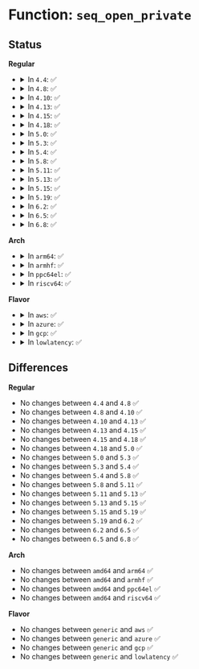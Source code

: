 # Function: <code>seq_open_private</code>

## Status
<b>Regular</b>
<ul>
<li>
<details>
<summary>In <code>4.4</code>: ✅</summary>

```c
int seq_open_private(struct file *filp, const struct seq_operations *ops, int psize);
```

**Collision:** Unique Global

**Inline:** No

**Transformation:** False

**Instances:**

```
In fs/seq_file.c (ffffffff81231a00)
Location: fs/seq_file.c:647
Inline: False
Direct callers:
  - kernel/time/timer_list.c:timer_list_open
  - mm/vmalloc.c:vmalloc_open
  - fs/proc_namespace.c:mounts_open_common
  - fs/locks.c:locks_open
  - lib/dynamic_debug.c:ddebug_proc_open
```
**Symbols:**

```
ffffffff81231a00-ffffffff81231a19: seq_open_private (STB_GLOBAL)
```
</details>
</li>
<li>
<details>
<summary>In <code>4.8</code>: ✅</summary>

```c
int seq_open_private(struct file *filp, const struct seq_operations *ops, int psize);
```

**Collision:** Unique Global

**Inline:** No

**Transformation:** False

**Instances:**

```
In fs/seq_file.c (ffffffff81259ee0)
Location: fs/seq_file.c:650
Inline: False
Direct callers:
  - kernel/time/timer_list.c:timer_list_open
  - mm/vmalloc.c:vmalloc_open
  - fs/proc_namespace.c:mounts_open_common
  - fs/locks.c:locks_open
  - lib/dynamic_debug.c:ddebug_proc_open
```
**Symbols:**

```
ffffffff81259ee0-ffffffff81259ef9: seq_open_private (STB_GLOBAL)
```
</details>
</li>
<li>
<details>
<summary>In <code>4.10</code>: ✅</summary>

```c
int seq_open_private(struct file *filp, const struct seq_operations *ops, int psize);
```

**Collision:** Unique Global

**Inline:** No

**Transformation:** False

**Instances:**

```
In fs/seq_file.c (ffffffff8126ced0)
Location: fs/seq_file.c:657
Inline: False
Direct callers:
  - kernel/time/timer_list.c:timer_list_open
  - mm/vmalloc.c:vmalloc_open
  - fs/proc_namespace.c:mounts_open_common
  - fs/locks.c:locks_open
  - lib/dynamic_debug.c:ddebug_proc_open
```
**Symbols:**

```
ffffffff8126ced0-ffffffff8126cee9: seq_open_private (STB_GLOBAL)
```
</details>
</li>
<li>
<details>
<summary>In <code>4.13</code>: ✅</summary>

```c
int seq_open_private(struct file *filp, const struct seq_operations *ops, int psize);
```

**Collision:** Unique Global

**Inline:** No

**Transformation:** False

**Instances:**

```
In fs/seq_file.c (ffffffff8127aa90)
Location: fs/seq_file.c:643
Inline: False
Direct callers:
  - kernel/time/timer_list.c:timer_list_open
  - mm/vmalloc.c:vmalloc_open
  - fs/proc_namespace.c:mounts_open_common
  - fs/locks.c:locks_open
  - lib/dynamic_debug.c:ddebug_proc_open
```
**Symbols:**

```
ffffffff8127aa90-ffffffff8127aaa9: seq_open_private (STB_GLOBAL)
```
</details>
</li>
<li>
<details>
<summary>In <code>4.15</code>: ✅</summary>

```c
int seq_open_private(struct file *filp, const struct seq_operations *ops, int psize);
```

**Collision:** Unique Global

**Inline:** No

**Transformation:** False

**Instances:**

```
In fs/seq_file.c (ffffffff8129d500)
Location: fs/seq_file.c:647
Inline: False
Direct callers:
  - kernel/time/timer_list.c:timer_list_open
  - mm/vmalloc.c:vmalloc_open
  - fs/proc_namespace.c:mounts_open_common
  - fs/locks.c:locks_open
  - lib/dynamic_debug.c:ddebug_proc_open
```
**Symbols:**

```
ffffffff8129d500-ffffffff8129d519: seq_open_private (STB_GLOBAL)
```
</details>
</li>
<li>
<details>
<summary>In <code>4.18</code>: ✅</summary>

```c
int seq_open_private(struct file *filp, const struct seq_operations *ops, int psize);
```

**Collision:** Unique Global

**Inline:** No

**Transformation:** False

**Instances:**

```
In fs/seq_file.c (ffffffff812c35a0)
Location: fs/seq_file.c:650
Inline: False
Direct callers:
  - fs/proc_namespace.c:mounts_open_common
  - fs/proc/generic.c:proc_seq_open
  - lib/dynamic_debug.c:ddebug_proc_open
  - drivers/base/power/wakeup.c:wakeup_sources_stats_open
```
**Symbols:**

```
ffffffff812c35a0-ffffffff812c35b9: seq_open_private (STB_GLOBAL)
```
</details>
</li>
<li>
<details>
<summary>In <code>5.0</code>: ✅</summary>

```c
int seq_open_private(struct file *filp, const struct seq_operations *ops, int psize);
```

**Collision:** Unique Global

**Inline:** No

**Transformation:** False

**Instances:**

```
In fs/seq_file.c (ffffffff812d87f0)
Location: fs/seq_file.c:638
Inline: False
Direct callers:
  - fs/proc_namespace.c:mounts_open_common
  - fs/proc/generic.c:proc_seq_open
  - lib/dynamic_debug.c:ddebug_proc_open
  - drivers/base/power/wakeup.c:wakeup_sources_stats_open
```
**Symbols:**

```
ffffffff812d87f0-ffffffff812d8809: seq_open_private (STB_GLOBAL)
```
</details>
</li>
<li>
<details>
<summary>In <code>5.3</code>: ✅</summary>

```c
int seq_open_private(struct file *filp, const struct seq_operations *ops, int psize);
```

**Collision:** Unique Global

**Inline:** No

**Transformation:** False

**Instances:**

```
In fs/seq_file.c (ffffffff812f6cf0)
Location: fs/seq_file.c:650
Inline: False
Direct callers:
  - fs/proc_namespace.c:mounts_open_common
  - fs/proc/generic.c:proc_seq_open
  - lib/dynamic_debug.c:ddebug_proc_open
  - drivers/base/power/wakeup.c:wakeup_sources_stats_open
```
**Symbols:**

```
ffffffff812f6cf0-ffffffff812f6d09: seq_open_private (STB_GLOBAL)
```
</details>
</li>
<li>
<details>
<summary>In <code>5.4</code>: ✅</summary>

```c
int seq_open_private(struct file *filp, const struct seq_operations *ops, int psize);
```

**Collision:** Unique Global

**Inline:** No

**Transformation:** False

**Instances:**

```
In fs/seq_file.c (ffffffff813088c0)
Location: fs/seq_file.c:650
Inline: False
Direct callers:
  - fs/proc_namespace.c:mounts_open_common
  - fs/proc/generic.c:proc_seq_open
  - lib/dynamic_debug.c:ddebug_proc_open
  - drivers/base/power/wakeup.c:wakeup_sources_stats_open
```
**Symbols:**

```
ffffffff813088c0-ffffffff813088d9: seq_open_private (STB_GLOBAL)
```
</details>
</li>
<li>
<details>
<summary>In <code>5.8</code>: ✅</summary>

```c
int seq_open_private(struct file *filp, const struct seq_operations *ops, int psize);
```

**Collision:** Unique Global

**Inline:** No

**Transformation:** False

**Instances:**

```
In fs/seq_file.c (ffffffff81341b40)
Location: fs/seq_file.c:626
Inline: False
Direct callers:
  - fs/proc_namespace.c:mounts_open_common
  - fs/proc/generic.c:proc_seq_open
  - lib/dynamic_debug.c:ddebug_proc_open
  - drivers/base/power/wakeup.c:wakeup_sources_stats_open
```
**Symbols:**

```
ffffffff81341b40-ffffffff81341b59: seq_open_private (STB_GLOBAL)
```
</details>
</li>
<li>
<details>
<summary>In <code>5.11</code>: ✅</summary>

```c
int seq_open_private(struct file *filp, const struct seq_operations *ops, int psize);
```

**Collision:** Unique Global

**Inline:** No

**Transformation:** False

**Instances:**

```
In fs/seq_file.c (ffffffff8134e200)
Location: fs/seq_file.c:642
Inline: False
Direct callers:
  - fs/proc_namespace.c:mounts_open_common
  - fs/proc/generic.c:proc_seq_open
  - lib/dynamic_debug.c:ddebug_proc_open
  - drivers/base/power/wakeup.c:wakeup_sources_stats_open
```
**Symbols:**

```
ffffffff8134e200-ffffffff8134e219: seq_open_private (STB_GLOBAL)
```
</details>
</li>
<li>
<details>
<summary>In <code>5.13</code>: ✅</summary>

```c
int seq_open_private(struct file *filp, const struct seq_operations *ops, int psize);
```

**Collision:** Unique Global

**Inline:** No

**Transformation:** False

**Instances:**

```
In fs/seq_file.c (ffffffff813545d0)
Location: fs/seq_file.c:663
Inline: False
Direct callers:
  - fs/proc_namespace.c:mounts_open_common
  - fs/proc/generic.c:proc_seq_open
  - lib/dynamic_debug.c:ddebug_proc_open
  - drivers/base/power/wakeup.c:wakeup_sources_stats_open
```
**Symbols:**

```
ffffffff813545d0-ffffffff813545e9: seq_open_private (STB_GLOBAL)
```
</details>
</li>
<li>
<details>
<summary>In <code>5.15</code>: ✅</summary>

```c
int seq_open_private(struct file *filp, const struct seq_operations *ops, int psize);
```

**Collision:** Unique Global

**Inline:** No

**Transformation:** False

**Instances:**

```
In fs/seq_file.c (ffffffff813a29f0)
Location: fs/seq_file.c:672
Inline: False
Direct callers:
  - fs/proc_namespace.c:mounts_open_common
  - fs/proc/generic.c:proc_seq_open
  - lib/dynamic_debug.c:ddebug_proc_open
  - drivers/base/power/wakeup.c:wakeup_sources_stats_open
```
**Symbols:**

```
ffffffff813a29f0-ffffffff813a2a09: seq_open_private (STB_GLOBAL)
```
</details>
</li>
<li>
<details>
<summary>In <code>5.19</code>: ✅</summary>

```c
int seq_open_private(struct file *filp, const struct seq_operations *ops, int psize);
```

**Collision:** Unique Global

**Inline:** No

**Transformation:** False

**Instances:**

```
In fs/seq_file.c (ffffffff814266f0)
Location: fs/seq_file.c:656
Inline: False
Direct callers:
  - fs/proc_namespace.c:mounts_open_common
  - fs/proc/generic.c:proc_seq_open
  - lib/dynamic_debug.c:ddebug_proc_open
  - drivers/base/power/wakeup.c:wakeup_sources_stats_open
```
**Symbols:**

```
ffffffff814266f0-ffffffff81426713: seq_open_private (STB_GLOBAL)
```
</details>
</li>
<li>
<details>
<summary>In <code>6.2</code>: ✅</summary>

```c
int seq_open_private(struct file *filp, const struct seq_operations *ops, int psize);
```

**Collision:** Unique Global

**Inline:** No

**Transformation:** False

**Instances:**

```
In fs/seq_file.c (ffffffff814b2f20)
Location: fs/seq_file.c:656
Inline: False
Direct callers:
  - fs/proc_namespace.c:mounts_open_common
  - fs/proc/generic.c:proc_seq_open
  - lib/dynamic_debug.c:ddebug_proc_open
  - drivers/base/power/wakeup.c:wakeup_sources_stats_open
```
**Symbols:**

```
ffffffff814b2f20-ffffffff814b2f43: seq_open_private (STB_GLOBAL)
```
</details>
</li>
<li>
<details>
<summary>In <code>6.5</code>: ✅</summary>

```c
int seq_open_private(struct file *filp, const struct seq_operations *ops, int psize);
```

**Collision:** Unique Global

**Inline:** No

**Transformation:** False

**Instances:**

```
In fs/seq_file.c (ffffffff814e7f70)
Location: fs/seq_file.c:656
Inline: False
Direct callers:
  - fs/proc_namespace.c:mounts_open_common
  - fs/proc/generic.c:proc_seq_open
  - lib/dynamic_debug.c:ddebug_proc_open
  - drivers/base/power/wakeup.c:wakeup_sources_stats_open
```
**Symbols:**

```
ffffffff814e7f70-ffffffff814e7f93: seq_open_private (STB_GLOBAL)
```
</details>
</li>
<li>
<details>
<summary>In <code>6.8</code>: ✅</summary>

```c
int seq_open_private(struct file *filp, const struct seq_operations *ops, int psize);
```

**Collision:** Unique Global

**Inline:** No

**Transformation:** False

**Instances:**

```
In fs/seq_file.c (ffffffff8151be00)
Location: fs/seq_file.c:656
Inline: False
Direct callers:
  - fs/proc_namespace.c:mounts_open_common
  - fs/proc/generic.c:proc_seq_open
  - lib/dynamic_debug.c:ddebug_proc_open
  - drivers/base/power/wakeup.c:wakeup_sources_stats_open
```
**Symbols:**

```
ffffffff8151be00-ffffffff8151be23: seq_open_private (STB_GLOBAL)
```
</details>
</li>
</ul>
<b>Arch</b>
<ul>
<li>
<details>
<summary>In <code>arm64</code>: ✅</summary>

```c
int seq_open_private(struct file *filp, const struct seq_operations *ops, int psize);
```

**Collision:** Unique Global

**Inline:** No

**Transformation:** False

**Instances:**

```
In fs/seq_file.c (ffff8000103bc600)
Location: fs/seq_file.c:650
Inline: False
Direct callers:
  - fs/proc_namespace.c:mounts_open_common
  - fs/proc_namespace.c:mounts_open_common
  - fs/proc/generic.c:proc_seq_open
  - lib/dynamic_debug.c:ddebug_proc_open
  - drivers/base/power/wakeup.c:wakeup_sources_stats_open
```
**Symbols:**

```
ffff8000103bc600-ffff8000103bc650: seq_open_private (STB_GLOBAL)
```
</details>
</li>
<li>
<details>
<summary>In <code>armhf</code>: ✅</summary>

```c
int seq_open_private(struct file *filp, const struct seq_operations *ops, int psize);
```

**Collision:** Unique Global

**Inline:** No

**Transformation:** False

**Instances:**

```
In fs/seq_file.c (c0599d58)
Location: fs/seq_file.c:650
Inline: False
Direct callers:
  - fs/proc_namespace.c:mounts_open_common
  - fs/proc/generic.c:proc_seq_open
  - lib/dynamic_debug.c:ddebug_proc_open
  - drivers/base/power/wakeup.c:wakeup_sources_stats_open
```
**Symbols:**

```
c0599d58-c0599d80: seq_open_private (STB_GLOBAL)
```
</details>
</li>
<li>
<details>
<summary>In <code>ppc64el</code>: ✅</summary>

```c
int seq_open_private(struct file *filp, const struct seq_operations *ops, int psize);
```

**Collision:** Unique Global

**Inline:** No

**Transformation:** False

**Instances:**

```
In fs/seq_file.c (c0000000004b9ed0)
Location: fs/seq_file.c:650
Inline: False
Direct callers:
  - fs/proc_namespace.c:mounts_open_common
  - fs/proc_namespace.c:mounts_open_common
  - fs/proc/generic.c:proc_seq_open
  - lib/dynamic_debug.c:ddebug_proc_open
  - drivers/base/power/wakeup.c:wakeup_sources_stats_open
```
**Symbols:**

```
c0000000004b9ed0-c0000000004b9f10: seq_open_private (STB_GLOBAL)
```
</details>
</li>
<li>
<details>
<summary>In <code>riscv64</code>: ✅</summary>

```c
int seq_open_private(struct file *filp, const struct seq_operations *ops, int psize);
```

**Collision:** Unique Global

**Inline:** No

**Transformation:** False

**Instances:**

```
In fs/seq_file.c (ffffffe00027de76)
Location: fs/seq_file.c:650
Inline: False
Direct callers:
  - fs/proc_namespace.c:mounts_open_common
  - fs/proc_namespace.c:mounts_open_common
  - fs/proc/generic.c:proc_seq_open
  - lib/dynamic_debug.c:ddebug_proc_open
```
**Symbols:**

```
ffffffe00027de76-ffffffe00027deb8: seq_open_private (STB_GLOBAL)
```
</details>
</li>
</ul>
<b>Flavor</b>
<ul>
<li>
<details>
<summary>In <code>aws</code>: ✅</summary>

```c
int seq_open_private(struct file *filp, const struct seq_operations *ops, int psize);
```

**Collision:** Unique Global

**Inline:** No

**Transformation:** False

**Instances:**

```
In fs/seq_file.c (ffffffff81300ea0)
Location: fs/seq_file.c:650
Inline: False
Direct callers:
  - fs/proc_namespace.c:mounts_open_common
  - fs/proc/generic.c:proc_seq_open
  - lib/dynamic_debug.c:ddebug_proc_open
  - drivers/base/power/wakeup.c:wakeup_sources_stats_open
```
**Symbols:**

```
ffffffff81300ea0-ffffffff81300eb9: seq_open_private (STB_GLOBAL)
```
</details>
</li>
<li>
<details>
<summary>In <code>azure</code>: ✅</summary>

```c
int seq_open_private(struct file *filp, const struct seq_operations *ops, int psize);
```

**Collision:** Unique Global

**Inline:** No

**Transformation:** False

**Instances:**

```
In fs/seq_file.c (ffffffff812f1ac0)
Location: fs/seq_file.c:650
Inline: False
Direct callers:
  - fs/proc_namespace.c:mounts_open_common
  - fs/proc/generic.c:proc_seq_open
  - lib/dynamic_debug.c:ddebug_proc_open
  - drivers/base/power/wakeup.c:wakeup_sources_stats_open
```
**Symbols:**

```
ffffffff812f1ac0-ffffffff812f1ad9: seq_open_private (STB_GLOBAL)
```
</details>
</li>
<li>
<details>
<summary>In <code>gcp</code>: ✅</summary>

```c
int seq_open_private(struct file *filp, const struct seq_operations *ops, int psize);
```

**Collision:** Unique Global

**Inline:** No

**Transformation:** False

**Instances:**

```
In fs/seq_file.c (ffffffff812fec90)
Location: fs/seq_file.c:650
Inline: False
Direct callers:
  - fs/proc_namespace.c:mounts_open_common
  - fs/proc/generic.c:proc_seq_open
  - lib/dynamic_debug.c:ddebug_proc_open
  - drivers/base/power/wakeup.c:wakeup_sources_stats_open
```
**Symbols:**

```
ffffffff812fec90-ffffffff812feca9: seq_open_private (STB_GLOBAL)
```
</details>
</li>
<li>
<details>
<summary>In <code>lowlatency</code>: ✅</summary>

```c
int seq_open_private(struct file *filp, const struct seq_operations *ops, int psize);
```

**Collision:** Unique Global

**Inline:** No

**Transformation:** False

**Instances:**

```
In fs/seq_file.c (ffffffff8130ffd0)
Location: fs/seq_file.c:650
Inline: False
Direct callers:
  - fs/proc_namespace.c:mounts_open_common
  - fs/proc/generic.c:proc_seq_open
  - lib/dynamic_debug.c:ddebug_proc_open
  - drivers/base/power/wakeup.c:wakeup_sources_stats_open
```
**Symbols:**

```
ffffffff8130ffd0-ffffffff8130ffe9: seq_open_private (STB_GLOBAL)
```
</details>
</li>
</ul>

## Differences
<b>Regular</b>
<ul>
<li>
No changes between <code>4.4</code> and <code>4.8</code> ✅
</li>
<li>
No changes between <code>4.8</code> and <code>4.10</code> ✅
</li>
<li>
No changes between <code>4.10</code> and <code>4.13</code> ✅
</li>
<li>
No changes between <code>4.13</code> and <code>4.15</code> ✅
</li>
<li>
No changes between <code>4.15</code> and <code>4.18</code> ✅
</li>
<li>
No changes between <code>4.18</code> and <code>5.0</code> ✅
</li>
<li>
No changes between <code>5.0</code> and <code>5.3</code> ✅
</li>
<li>
No changes between <code>5.3</code> and <code>5.4</code> ✅
</li>
<li>
No changes between <code>5.4</code> and <code>5.8</code> ✅
</li>
<li>
No changes between <code>5.8</code> and <code>5.11</code> ✅
</li>
<li>
No changes between <code>5.11</code> and <code>5.13</code> ✅
</li>
<li>
No changes between <code>5.13</code> and <code>5.15</code> ✅
</li>
<li>
No changes between <code>5.15</code> and <code>5.19</code> ✅
</li>
<li>
No changes between <code>5.19</code> and <code>6.2</code> ✅
</li>
<li>
No changes between <code>6.2</code> and <code>6.5</code> ✅
</li>
<li>
No changes between <code>6.5</code> and <code>6.8</code> ✅
</li>
</ul>
<b>Arch</b>
<ul>
<li>
No changes between <code>amd64</code> and <code>arm64</code> ✅
</li>
<li>
No changes between <code>amd64</code> and <code>armhf</code> ✅
</li>
<li>
No changes between <code>amd64</code> and <code>ppc64el</code> ✅
</li>
<li>
No changes between <code>amd64</code> and <code>riscv64</code> ✅
</li>
</ul>
<b>Flavor</b>
<ul>
<li>
No changes between <code>generic</code> and <code>aws</code> ✅
</li>
<li>
No changes between <code>generic</code> and <code>azure</code> ✅
</li>
<li>
No changes between <code>generic</code> and <code>gcp</code> ✅
</li>
<li>
No changes between <code>generic</code> and <code>lowlatency</code> ✅
</li>
</ul>
